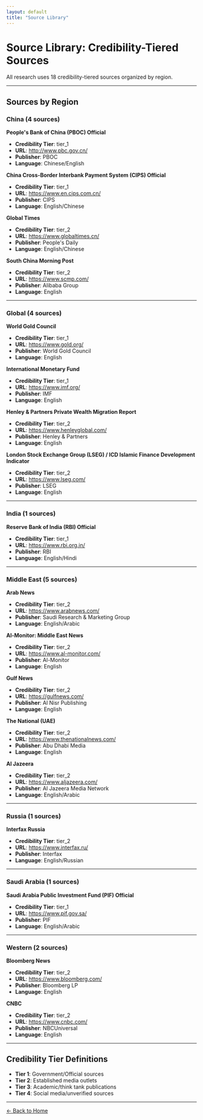 ```yaml
---
layout: default
title: "Source Library"
---
```


# Source Library: Credibility-Tiered Sources

All research uses 18 credibility-tiered sources organized by region.

---

## Sources by Region

### China (4 sources)

**People's Bank of China (PBOC) Official**
- **Credibility Tier**: tier_1
- **URL**: http://www.pbc.gov.cn/
- **Publisher**: PBOC
- **Language**: Chinese/English

**China Cross-Border Interbank Payment System (CIPS) Official**
- **Credibility Tier**: tier_1
- **URL**: https://www.en.cips.com.cn/
- **Publisher**: CIPS
- **Language**: English/Chinese

**Global Times**
- **Credibility Tier**: tier_2
- **URL**: https://www.globaltimes.cn/
- **Publisher**: People's Daily
- **Language**: English/Chinese

**South China Morning Post**
- **Credibility Tier**: tier_2
- **URL**: https://www.scmp.com/
- **Publisher**: Alibaba Group
- **Language**: English

---

### Global (4 sources)

**World Gold Council**
- **Credibility Tier**: tier_1
- **URL**: https://www.gold.org/
- **Publisher**: World Gold Council
- **Language**: English

**International Monetary Fund**
- **Credibility Tier**: tier_1
- **URL**: https://www.imf.org/
- **Publisher**: IMF
- **Language**: English

**Henley & Partners Private Wealth Migration Report**
- **Credibility Tier**: tier_2
- **URL**: https://www.henleyglobal.com/
- **Publisher**: Henley & Partners
- **Language**: English

**London Stock Exchange Group (LSEG) / ICD Islamic Finance Development Indicator**
- **Credibility Tier**: tier_2
- **URL**: https://www.lseg.com/
- **Publisher**: LSEG
- **Language**: English

---

### India (1 sources)

**Reserve Bank of India (RBI) Official**
- **Credibility Tier**: tier_1
- **URL**: https://www.rbi.org.in/
- **Publisher**: RBI
- **Language**: English/Hindi

---

### Middle East (5 sources)

**Arab News**
- **Credibility Tier**: tier_2
- **URL**: https://www.arabnews.com/
- **Publisher**: Saudi Research & Marketing Group
- **Language**: English/Arabic

**Al-Monitor: Middle East News**
- **Credibility Tier**: tier_2
- **URL**: https://www.al-monitor.com/
- **Publisher**: Al-Monitor
- **Language**: English

**Gulf News**
- **Credibility Tier**: tier_2
- **URL**: https://gulfnews.com/
- **Publisher**: Al Nisr Publishing
- **Language**: English

**The National (UAE)**
- **Credibility Tier**: tier_2
- **URL**: https://www.thenationalnews.com/
- **Publisher**: Abu Dhabi Media
- **Language**: English

**Al Jazeera**
- **Credibility Tier**: tier_2
- **URL**: https://www.aljazeera.com/
- **Publisher**: Al Jazeera Media Network
- **Language**: English/Arabic

---

### Russia (1 sources)

**Interfax Russia**
- **Credibility Tier**: tier_2
- **URL**: https://www.interfax.ru/
- **Publisher**: Interfax
- **Language**: English/Russian

---

### Saudi Arabia (1 sources)

**Saudi Arabia Public Investment Fund (PIF) Official**
- **Credibility Tier**: tier_1
- **URL**: https://www.pif.gov.sa/
- **Publisher**: PIF
- **Language**: English/Arabic

---

### Western (2 sources)

**Bloomberg News**
- **Credibility Tier**: tier_2
- **URL**: https://www.bloomberg.com/
- **Publisher**: Bloomberg LP
- **Language**: English

**CNBC**
- **Credibility Tier**: tier_2
- **URL**: https://www.cnbc.com/
- **Publisher**: NBCUniversal
- **Language**: English

---


## Credibility Tier Definitions

- **Tier 1**: Government/Official sources
- **Tier 2**: Established media outlets
- **Tier 3**: Academic/think tank publications
- **Tier 4**: Social media/unverified sources

---

[← Back to Home](/)

